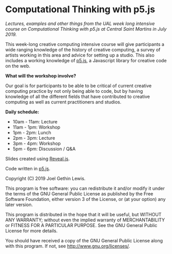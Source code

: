 # Computational Thinking with p5.js

*Lectures, examples and other things from the UAL week long intensive course on Computational Thinking with p5.js at Central Saint Martins in July 2019.*

This week-long creative computing intensive course will give participants a wide ranging knowledge of the history of creative computing, a survey of artists working in this area and advice for setting up a studio. This also includes a working knowledge of [p5.js](https://p5js.org/), a Javascript library for creative code on the web.

**What will the workshop involve?**

Our goal is for participants to be able to be critical of current creative computing practice by not only being able to code, but by having knowledge of all the different fields that have contributed to creative computing as well as current practitioners and studios.

**Daily schedule:**

* 10am - 11am: Lecture
* 11am - 1pm: Workshop
* 1pm - 2pm: Lunch
* 2pm - 3pm: Lecture
* 3pm - 4pm: Workshop
* 5pm - 6pm: Discussion / Q&A

Slides created using [Reveal.js](https://github.com/hakimel/reveal.js/).

Code written in [p5.js](https://p5js.org/).

Copyright (C) 2019 Joel Gethin Lewis.

This program is free software: you can redistribute it and/or modify
it under the terms of the GNU General Public License as published by
the Free Software Foundation, either version 3 of the License, or
(at your option) any later version.

This program is distributed in the hope that it will be useful,
but WITHOUT ANY WARRANTY; without even the implied warranty of
MERCHANTABILITY or FITNESS FOR A PARTICULAR PURPOSE.  See the
GNU General Public License for more details.

You should have received a copy of the GNU General Public License
along with this program.  If not, see <http://www.gnu.org/licenses/>.
